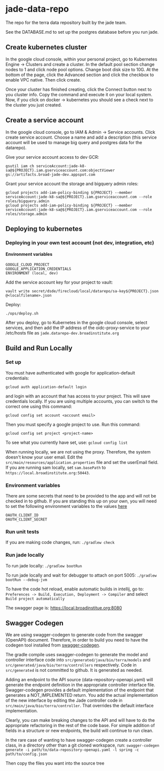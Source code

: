 # jade-data-repo
The repo for the terra data repository built by the jade team.

See the DATABASE.md to set up the postgres database before you run jade.

## Create kubernetes cluster

In the google cloud console, within your personal project, go to Kubernetes Engine -> Clusters and create a cluster. In the default pool section change nodes to 1 and click node pool options. Change boot disk size to 10G. At the bottom of the page, click the Advanced section and click the checkbox to enable VPC native. Then click create.

Once your cluster has finished creating, click the Connect button next to you cluster info. Copy the command and execute it on your local system. Now, if you click on docker -> kubernetes you should see a check next to the cluster you just created.


## Create a service account
In the google cloud console, go to IAM & Admin -> Service accounts. Click create service account. Choose a name and add a description (this service account will be used to manage big query and postgres data for the datarepo).

Give your service account access to dev GCR:

    gsutil iam ch serviceAccount:jade-k8-sa@${PROJECT}.iam.gserviceaccount.com:objectViewer gs://artifacts.broad-jade-dev.appspot.com

Grant your service account the storage and bigquery admin roles:

    gcloud projects add-iam-policy-binding ${PROJECT} --member serviceAccount:jade-k8-sa@${PROJECT}.iam.gserviceaccount.com --role roles/bigquery.admin
    gcloud projects add-iam-policy-binding ${PROJECT} --member serviceAccount:jade-k8-sa@${PROJECT}.iam.gserviceaccount.com --role roles/storage.admin

## Deploying to kubernetes
### Deploying in your own test account (not dev, integration, etc)
#### Environment variables
    GOOGLE_CLOUD_PROJECT
    GOOGLE_APPLICATION_CREDENTIALS
    ENVIRONMENT (local, dev)

Add the service account key for your project to vault:

    vault write secret/dsde/firecloud/local/datarepo/sa-key${PROJECT}.json @<localfilename>.json

Deploy:

    ./ops/deploy.sh

After you deploy, go to Kubernetes in the google cloud console, select services, and then add the IP address of the oidc-proxy-service to your /etc/hosts file as `jade.datarepo-dev.broadinstitute.org`

## Build and Run Locally

### Set up
You must have authenticated with google for application-default credentials:

	gcloud auth application-default login
and login with an account that has access to your project. This will save credentials locally. If you are using multiple accounts, you can switch to the correct one using this command:

    gcloud config set account <account email>

Then you must specify a google project to use. Run this command:


    gcloud config set project <project-name>


To see what you currently have set, use: `gcloud config list`

When running locally, we are not using the proxy. Therefore, the system doesn't know your user email. Edit the `src/main/resources/application.properties` file and set the userEmail field. If you are running sam locally, set `sam.basePath` to `https://local.broadinstitute.org:50443`.

### Environment variables

There are some secrets that need to be provided to the app and will not be checked in
to github. If you are standing this up on your own, you will need to set the following environment variables to the values [here](https://console.cloud.google.com/apis/credentials/oauthclient/970791974390-1581mjhtp2b3jmg4avhor1vabs13b7ur.apps.googleusercontent.com?project=broad-jade-dev&organizationId=548622027621)

    OAUTH_CLIENT_ID
    OAUTH_CLIENT_SECRET

### Run unit tests

If you are making code changes, run:
`./gradlew check`

### Run jade locally

To run jade locally:
`./gradlew bootRun`

To run jade locally and wait for debugger to attach on port 5005:
`./gradlew bootRun --debug-jvm`

To have the code hot reload, enable automatic builds in intellij, go to:
`Preferences -> Build, Execution, Deployment -> Compiler`
and select `Build project automatically`

The swagger page is:
https://local.broadinstitue.org:8080

## Swagger Codegen

We are using swagger-codegen to generate code from the swagger (OpenAPI) document. Therefore, in order to build
you need to have the codegen tool installed from [swagger-codegen](https://swagger.io/docs/open-source-tools/swagger-codegen/).

The gradle compile uses swagger-codegen to generate the model and controller interface code into
`src/generated/java/bio/terra/models` and `src/generated/java/bio/terra/controllers` respectively. Code in
`src/generated` is not committed to github. It is generated as needed.

Adding an endpoint to the API source (data-repository-openapi.yaml) will generate the endpoint definition in the
appropriate controller interface file. Swagger-codegen provides a default implementation of the endpoint that generates
a NOT_IMPLEMENTED return. You add the actual implementation of the new interface by editing the Jade controller code
in `src/main/java/bio/terra/controller`. That overrides the default interface implementation.

Clearly, you can make breaking changes to the API and will have to do the appropriate refactoring in the rest of
the code base. For simple addition of fields in a structure or new endpoints, the build will continue to run clean.

In the rare case of wanting to have swagger-codegen create a controller class,
in a directory other than a git cloned workspace, run:
`swagger-codegen generate -i path/to/data-repository-openapi.yaml -l spring -c path/to/config.json`

Then copy the files you want into the source tree

